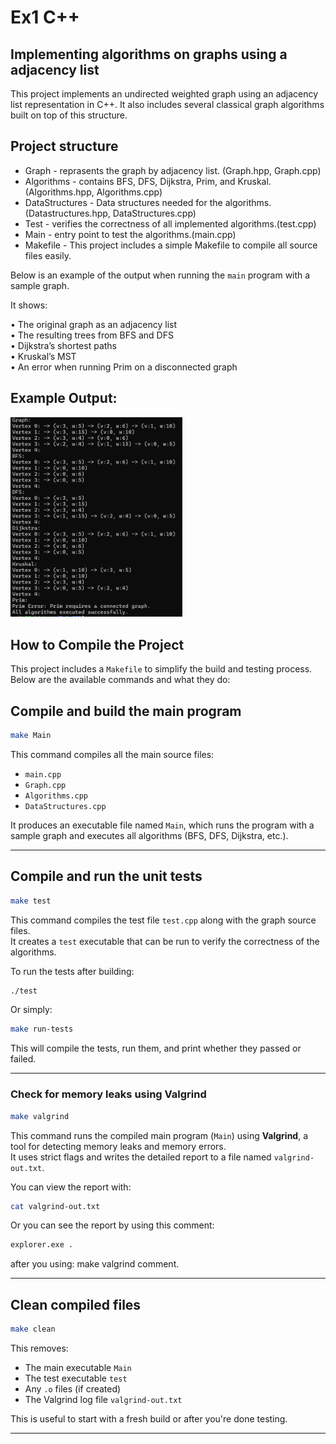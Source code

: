 # Ex1 C++
## Implementing algorithms on graphs using a adjacency list

This project implements an undirected weighted graph using an adjacency list representation in C++.
It also includes several classical graph algorithms built on top of this structure.

## Project structure
* Graph - reprasents the graph by adjacency list. (Graph.hpp, Graph.cpp)
* Algorithms - contains BFS, DFS, Dijkstra, Prim, and Kruskal.(Algorithms.hpp, Algorithms.cpp)
* DataStructures - Data structures needed for the algorithms. (Datastructures.hpp, DataStructures.cpp)
* Test - verifies the correctness of all implemented algorithms.(test.cpp)
* Main -  entry point to test the algorithms.(main.cpp)
* Makefile - This project includes a simple Makefile to compile all source files easily.

Below is an example of the output when running the `main` program with a sample graph.

It shows:

• The original graph as an adjacency list  
• The resulting trees from BFS and DFS  
• Dijkstra’s shortest paths  
• Kruskal’s MST  
• An error when running Prim on a disconnected graph

## Example Output:

<img src="images/ss_output.png" alt="Example Output" width="275"/>

##  How to Compile the Project

This project includes a `Makefile` to simplify the build and testing process.  
Below are the available commands and what they do:

##  Compile and build the main program

```bash
make Main
```
This command compiles all the main source files:
- `main.cpp`
- `Graph.cpp`
- `Algorithms.cpp`
- `DataStructures.cpp`

It produces an executable file named `Main`, which runs the program with a sample graph and executes all algorithms (BFS, DFS, Dijkstra, etc.).

---

##  Compile and run the unit tests
```bash
make test
```

This command compiles the test file `test.cpp` along with the graph source files.  
It creates a `test` executable that can be run to verify the correctness of the algorithms.

To run the tests after building:

```bash
./test
```

Or simply:

```bash
make run-tests
```

This will compile the tests, run them, and print whether they passed or failed.

---

### Check for memory leaks using Valgrind

```bash
make valgrind
```

This command runs the compiled main program (`Main`) using **Valgrind**, a tool for detecting memory leaks and memory errors.  
It uses strict flags and writes the detailed report to a file named `valgrind-out.txt`.

You can view the report with:

```bash
cat valgrind-out.txt
```
Or you can see the report by using this comment:
```bash
explorer.exe .
```
after you using:
make valgrind comment.

---

## Clean compiled files

```bash
make clean
```

This removes:
- The main executable `Main`
- The test executable `test`
- Any `.o` files (if created)
- The Valgrind log file `valgrind-out.txt`

This is useful to start with a fresh build or after you're done testing.

---




